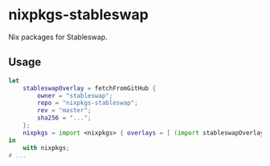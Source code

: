 # nixpkgs-stableswap

Nix packages for Stableswap.

## Usage

```nix
let
    stableswapOverlay = fetchFromGitHub {
        owner = "stableswap";
        repo = "nixpkgs-stableswap";
        rev = "master";
        sha256 = "...";
    };
    nixpkgs = import <nixpkgs> { overlays = [ (import stableswapOverlay) ]; };
in
    with nixpkgs;
# ...
```

